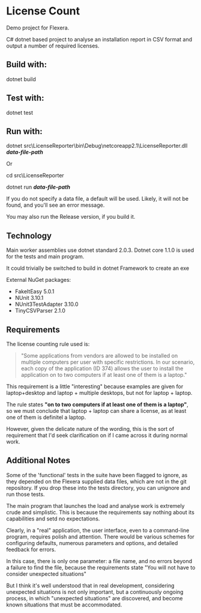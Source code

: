# License Count

Demo project for Flexera.

C# dotnet based project to analyse an installation report in CSV format and output a number of required licenses.

## Build with:

dotnet build

## Test with:

dotnet test

## Run with:

dotnet src\LicenseReporter\bin\Debug\netcoreapp2.1\LicenseReporter.dll _**data-file-path**_

Or

cd src\LicenseReporter

dotnet run _**data-file-path**_

If you do not specify a data file, a default will be used.
Likely, it will not be found, and you'll see an error message.

You may also run the Release version, if you build it.

## Technology

Main worker assemblies use dotnet standard 2.0.3.
Dotnet core 1.1.0 is used for the tests and main program.

It could trivially be switched to build in dotnet Framework to create an exe

External NuGet packages:
* FakeItEasy 5.0.1
* NUnit 3.10.1
* NUnit3TestAdapter 3.10.0
* TinyCSVParser 2.1.0


## Requirements

The license counting rule used is:


> "Some applications from vendors are allowed to be installed on multiple computers per user with specific 
> restrictions. In our scenario, each copy of the application (ID 374) allows the user to install the 
> application on to two computers if at least one of them is a laptop."


This requirement is a little "interesting" because examples are given for laptop+desktop and laptop + multiple desktops, but not for laptop + laptop.

The rule states **"on to two computers if at least one of them is a laptop"**, so we must conclude that laptop + laptop can share a license, as at least one of them is definitel a laptop.

However, given the delicate nature of the wording, this is the sort of requirement that I'd seek clarification on if I came across it during normal work.

## Additional Notes

Some of the 'functional' tests in the suite have been flagged to ignore, as they depended on the Flexera supplied data files, which are not in the git repository. If you drop these into the tests directory, you can unignore and run those tests.

The main program that launches the load and analyse work is extremely crude and simplistic. This is because the requirements say nothing about its capabilities and setd no expectations.

Clearly, in a "real" application, the user interface, even to a command-line program, requires polish and attention. There would be various schemes for configuring defaults, numerous parameters and options, and detailed feedback for errors.

In this case, there is only one parameter: a file name, and no errors beyond a failure to find the file, because the requirements state "You will not have to consider unexpected situations"

But I think it's well understood that in real development, considering unexpected situations is not only important, but a continuously ongoing process, in which "unexpected situations" are discovered, and become known situations that must be accommodated.
